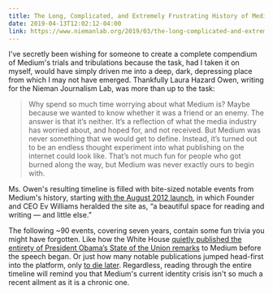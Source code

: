 ```yaml
---
title: The Long, Complicated, and Extremely Frustrating History of Medium
date: 2019-04-13T12:02:12-04:00
link: https://www.niemanlab.org/2019/03/the-long-complicated-and-extremely-frustrating-history-of-medium-2012-present/
---
```




I've secretly been wishing for someone to create a complete compendium of Medium's trials and tribulations because the task, had I taken it on myself, would have simply driven me into a deep, dark, depressing place from which I may not have emerged. Thankfully Laura Hazard Owen, writing for the Nieman Journalism Lab, was more than up to the task: 

> Why spend so much time worrying about what Medium is? Maybe because we wanted to know whether it was a friend or an enemy. The answer is that it’s neither. It’s a reflection of what the media industry has worried about, and hoped for, and not received. But Medium was never something that we would get to define. Instead, it’s turned out to be an endless thought experiment into what publishing on the internet could look like. That’s not much fun for people who got burned along the way, but Medium was never exactly ours to begin with.

Ms. Owen's resulting timeline is filled with bite-sized notable events from Medium's history, starting [with the August 2012 launch](https://medium.com/@ev/welcome-to-medium-9e53ca408c48), in which Founder and CEO Ev Williams heralded the site as, “a beautiful space for reading and writing — and little else.” 

The following ~90 events, covering seven years, contain some fun trivia you might have forgotten. Like how the White House [quietly published the entirety of President Obama’s State of the Union remarks](https://www.washingtonpost.com/blogs/erik-wemple/wp/2015/01/21/medium-editor-on-sotu-coup-people-are-already-here/) to Medium before the speech began. Or just how many notable publications jumped head-first into the platform, only [to die later](https://slate.com/technology/2018/01/a-slate-tribute-to-the-awl-and-the-hairpin.html). Regardless, reading through the entire timeline will remind you that Medium's current identity crisis isn't so much a recent ailment as it is a chronic one. 